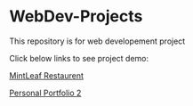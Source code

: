 # WebDev-Projects
This  repository is for web developement project

Click below links to see project demo:

<a href="https://prathameshchatte.github.io/WebDev-Projects/mint-leaf-restaurent/index.html">MintLeaf Restaurent</a>

<a href="ttps://prathameshchatte.github.io/WebDev-Projects/personal-portfolio-2/index.html">Personal Portfolio 2</a>